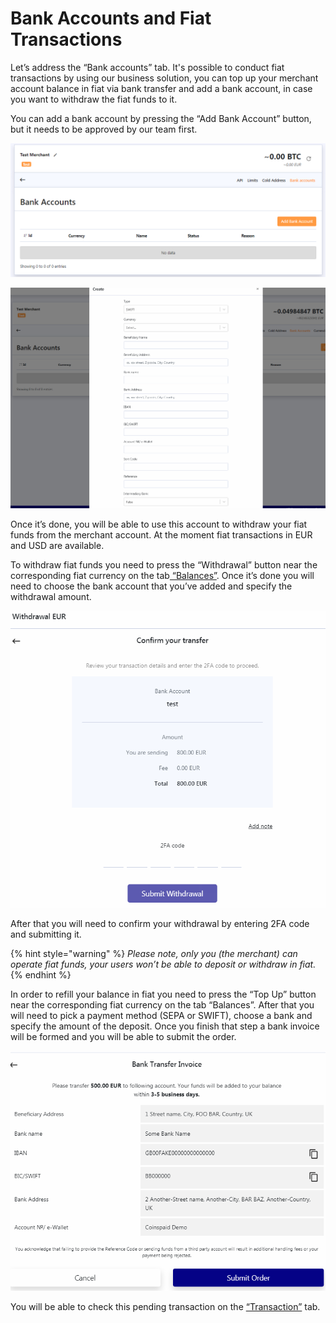 # Bank Accounts and Fiat Transactions

Let’s address the “Bank accounts” tab. It's possible to conduct fiat transactions by using our business solution, you can top up your merchant account balance in fiat via bank transfer and add a bank account, in case you want to withdraw the fiat funds to it.  
  
You can add a bank account by pressing the “Add Bank Account” button, but it needs to be approved by our team first.

![](../.gitbook/assets/8%20%281%29.png)

![](../.gitbook/assets/9%20%281%29.png)

Once it’s done, you will be able to use this account to withdraw your fiat funds from the merchant account. At the moment fiat transactions in EUR and USD are available.  
  
To withdraw fiat funds you need to press the “Withdrawal” button near the corresponding fiat currency on the tab[ “Balances”](account-balance-and-addresses.md). Once it’s done you will need to choose the bank account that you’ve added and specify the withdrawal amount.  


![](../.gitbook/assets/11%20%281%29.png)

After that you will need to confirm your withdrawal by entering 2FA code and submitting it.

{% hint style="warning" %}
_Please note, only you \(the merchant\) can operate fiat funds, your users won’t be able to deposit or withdraw in fiat._
{% endhint %}

In order to refill your balance in fiat you need to press the “Top Up” button near the corresponding fiat currency on the tab “Balances”. After that you will need to pick a payment method \(SEPA or SWIFT\), choose a bank and specify the amount of the deposit. Once you finish that step a bank invoice will be formed and you will be able to submit the order.

![](../.gitbook/assets/10%20%281%29.png)

You will be able to check this pending transaction on the [“Transaction”](transaction-and-address-tracking.md) tab.



